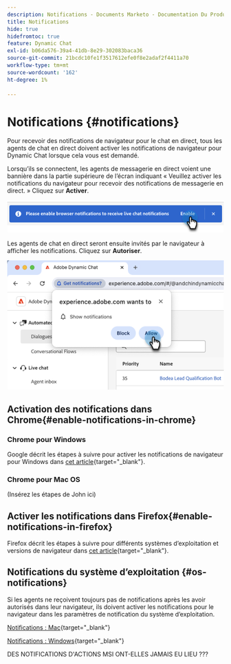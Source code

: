 ```yaml
---
description: Notifications - Documents Marketo - Documentation Du Produit
title: Notifications
hide: true
hidefromtoc: true
feature: Dynamic Chat
exl-id: b06da576-39a4-41db-8e29-302083baca36
source-git-commit: 21bcdc10fe1f3517612efe0f8e2adaf2f4411a70
workflow-type: tm+mt
source-wordcount: '162'
ht-degree: 1%

---
```


# Notifications {#notifications}

Pour recevoir des notifications de navigateur pour le chat en direct, tous les agents de chat en direct doivent activer les notifications de navigateur pour Dynamic Chat lorsque cela vous est demandé.

Lorsqu’ils se connectent, les agents de messagerie en direct voient une bannière dans la partie supérieure de l’écran indiquant « Veuillez activer les notifications du navigateur pour recevoir des notifications de messagerie en direct. » Cliquez sur **Activer**.

![](assets/live-chat-overview-4.png)

Les agents de chat en direct seront ensuite invités par le navigateur à afficher les notifications. Cliquez sur **Autoriser**.

![](assets/live-chat-overview-5.png)

## Activation des notifications dans Chrome{#enable-notifications-in-chrome}

### Chrome pour Windows

Google décrit les étapes à suivre pour activer les notifications de navigateur pour Windows dans [cet article](https://support.mozilla.org/en-US/kb/push-notifications-firefox){target="_blank"}.

### Chrome pour Mac OS

(Insérez les étapes de John ici)

## Activer les notifications dans Firefox{#enable-notifications-in-firefox}

Firefox décrit les étapes à suivre pour différents systèmes d’exploitation et versions de navigateur dans [cet article](https://support.mozilla.org/en-US/kb/push-notifications-firefox){target="_blank"}.

## Notifications du système d’exploitation {#os-notifications}

Si les agents ne reçoivent toujours pas de notifications après les avoir autorisés dans leur navigateur, ils doivent activer les notifications pour le navigateur dans les paramètres de notification du système d’exploitation.

[Notifications : Mac](https://support.apple.com/guide/mac-help/change-notifications-settings-mh40583/mac){target="_blank"}

[Notifications : Windows](https://support.microsoft.com/en-us/windows/change-notification-settings-in-windows-8942c744-6198-fe56-4639-34320cf9444e){target="_blank"}

DES NOTIFICATIONS D&#39;ACTIONS MSI ONT-ELLES JAMAIS EU LIEU ???
